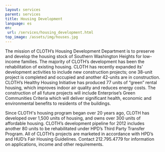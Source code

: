 ```yaml
---
layout: services
parent: services
title: Housing Development
language: es
en:
 url: /services/housing_development.html
top_image: /assets/img/houses.jpg
---
```


The mission of CLOTH’s Housing Development Department is to preserve and develop the housing stock of Southern Washington Heights for low-income families. The majority of CLOTH’s development has been the rehabilitation of existing housing. CLOTH has recently expanded its’ development activities to include new construction projects; one 38-unit project is completed and occupied and another 42-units are in construction.  CLOTH’s Healthy Housing Initiative has produced 77 units of “green” rental housing, which improves indoor air quality and reduces energy costs.  The construction of all future projects will include Enterprise’s Green Communities Criteria which will deliver significant health, economic and environmental benefits to residents of the buildings.

Since CLOTH's housing program began over 20 years ago, CLOTH has developed over 1,500 units of housing, and owns over 300 units of affordable housing. CLOTH’s development pipeline for 2012 includes another 80 units to be rehabilitated under HPD’s Third Party Transfer Program.
All of CLOTH’s projects are marketed in accordance with HPD’s and HUD’s Fair Housing Guidelines. Contact 212.795.4779 for information on applications, income and other requirements.